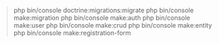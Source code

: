 > php bin/console doctrine:migrations:migrate
> php bin/console make:migration
> php bin/console make:auth
> php bin/console make:user
> php bin/console make:crud
> php bin/console make:entity
> php bin/console make:registration-form